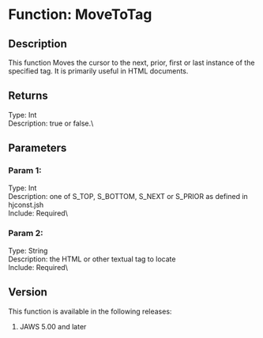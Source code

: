 # Function: MoveToTag

## Description

This function Moves the cursor to the next, prior, first or last
instance of the specified tag. It is primarily useful in HTML documents.

## Returns

Type: Int\
Description: true or false.\

## Parameters

### Param 1:

Type: Int\
Description: one of S_TOP, S_BOTTOM, S_NEXT or S_PRIOR as defined in
hjconst.jsh\
Include: Required\

### Param 2:

Type: String\
Description: the HTML or other textual tag to locate\
Include: Required\

## Version

This function is available in the following releases:

1.  JAWS 5.00 and later
